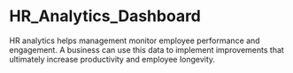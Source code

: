 # HR_Analytics_Dashboard
HR analytics helps management monitor employee performance and engagement. A business can use this data to implement improvements that ultimately increase productivity and employee longevity.
